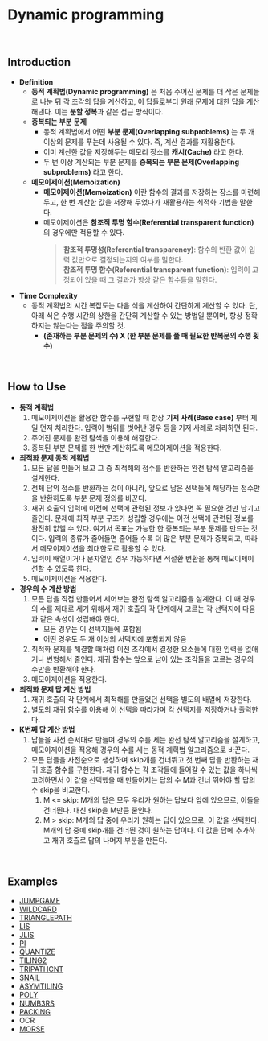 # Dynamic programming

<br>

## Introduction
- **Definition**
  - **동적 계획법(Dynamic programming)** 은 처음 주어진 문제를 더 작은 문제들로 나눈 뒤 각 조각의 답을 계산하고, 이 답들로부터 원래 문제에 대한 답을 계산해낸다. 이는 **분할 정복**과 같은 접근 방식이다.
  - **중복되는 부분 문제**
    - 동적 계획법에서 어떤 **부분 문제(Overlapping subproblems)** 는 두 개 이상의 문제를 푸는데 사용될 수 있다. 즉, 계산 결과를 재활용한다.
    - 이미 계산한 값을 저장해두는 메모리 장소를 **캐시(Cache)** 라고 한다.
    - 두 번 이상 계산되는 부분 문제를 **중복되는 부분 문제(Overlapping subproblems)** 라고 한다.
  - **메모이제이션(Memoization)**
    - **메모이제이션(Memoization)** 이란 함수의 결과를 저장하는 장소를 마련해 두고, 한 번 계산한 값을 저장해 두었다가 재활용하는 최적화 기법을 말한다.
    - 메모이제이션은 **참조적 투명 함수(Referential transparent function)** 의 경우에만 적용할 수 있다.
      > **참조적 투명성(Referential transparency)**: 함수의 반환 값이 입력 값만으로 결정되는지의 여부를 말한다.  
      > **참조적 투명 함수(Referential transparent function)**: 입력이 고정되어 있을 때 그 결과가 항상 같은 함수들을 말한다.
- **Time Complexity**
  - 동적 계획법의 시간 복잡도는 다음 식을 계산하여 간단하게 계산할 수 있다. 단, 아래 식은 수행 시간의 상한을 간단히 계산할 수 있는 방법일 뿐이며, 항상 정확하지는 않는다는 점을 주의할 것.
    - **(존재하는 부분 문제의 수) X (한 부분 문제를 풀 때 필요한 반복문의 수행 횟수)**

<br>

## How to Use
- **동적 계획법**
  1. 메모이제이션을 활용한 함수를 구현할 때 항상 **기저 사례(Base case)** 부터 제일 먼저 처리한다. 입력이 범위를 벗어난 경우 등을 기저 사례로 처리하면 된다.
  2. 주어진 문제를 완전 탐색을 이용해 해결한다.
  3. 중복된 부분 문제를 한 번만 계산하도록 메모이제이션을 적용한다.
- **최적화 문제 동적 계획법**
  1. 모든 답을 만들어 보고 그 중 최적해의 점수를 반환하는 완전 탐색 알고리즘을 설계한다.
  2. 전체 답의 점수를 반환하는 것이 아니라, 앞으로 남은 선택들에 해당하는 점수만을 반환하도록 부분 문제 정의를 바꾼다.
  3. 재귀 호출의 입력에 이전에 선택에 관련된 정보가 있다면 꼭 필요한 것만 남기고 줄인다. 문제에 최적 부분 구조가 성립할 경우에는 이전 선택에 관련된 정보를 완전히 없앨 수 있다. 여기서 목표는 가능한 한 중복되는 부분 문제를 만드는 것이다. 입력의 종류가 줄어들면 줄어들 수록 더 많은 부분 문제가 중복되고, 따라서 메모이제이션을 최대한도로 활용할 수 있다.
  4. 입력이 배열이거나 문자열인 경우 가능하다면 적절환 변환을 통해 메모이제이션할 수 있도록 한다.
  5. 메모이제이션을 적용한다.
- **경우의 수 계산 방법**
  1. 모든 답을 직접 만들어서 세어보는 완전 탐색 알고리즘을 설계한다. 이 때 경우의 수를 제대로 세기 위해서 재귀 호출의 각 단계에서 고르는 각 선택지에 다음과 같은 속성이 성립해야 한다.
      - 모든 경우는 이 선택지들에 포함됨
      - 어떤 경우도 두 개 이상의 서택지에 포함되지 않음
  2. 최적화 문제를 해결할 때처럼 이전 조각에서 결정한 요소들에 대한 입력을 없애거나 변형해서 줄인다. 재귀 함수는 앞으로 남아 있는 조각들을 고르는 경우의 수만을 반환해야 한다.
  3. 메모이제이션을 적용한다.
- **최적화 문제 답 계산 방법**
  1. 재귀 호출의 각 단계에서 최적해를 만들었던 선택을 별도의 배열에 저장한다.
  2. 별도의 재귀 함수를 이용해 이 선택을 따라가며 각 선택지를 저장하거나 출력한다.
- **K번째 답 계산 방법**
  1. 답들을 사전 순서대로 만들며 경우의 수를 세는 완전 탐색 알고리즘을 설계하고, 메모이제이션을 적용해 경우의 수를 세는 동적 계획법 알고리즘으로 바꾼다.
  2. 모든 답들을 사전순으로 생성하며 skip개를 건너뛰고 첫 번째 답을 반환하는 재귀 호출 함수를 구현한다. 재귀 함수는 각 조각들에 들어갈 수 있는 값을 하나씩 고려하면서 이 값을 선택했을 때 만들어지는 답의 수 M과 건너 뛰어야 할 답의 수 skip을 비교한다.
     1. M <= skip: M개의 답은 모두 우리가 원하는 답보다 앞에 있으므로, 이들을 건너뛴다. 대신 skip을 M만큼 줄인다.
     2. M > skip: M개의 답 중에 우리가 원하는 답이 있으므로, 이 값을 선택한다. M개의 답 중에 skip개를 건너띈 것이 원하는 답이다. 이 값을 답에 추가하고 재귀 호출로 답의 나머지 부분을 만든다.
<br>

## Examples
- [JUMPGAME](https://github.com/HyunJinNo/Algorithm/blob/main/Dynamic%20programming/JUMPGAME.md)
- [WILDCARD](https://github.com/HyunJinNo/Algorithm/blob/main/Dynamic%20programming/WILDCARD.md)
- [TRIANGLEPATH](https://github.com/HyunJinNo/Algorithm/blob/main/Dynamic%20programming/TRIANGLEPATH.md)
- [LIS](https://github.com/HyunJinNo/Algorithm/blob/main/Dynamic%20programming/LIS.md)
- [JLIS](https://github.com/HyunJinNo/Algorithm/blob/main/Dynamic%20programming/JLIS.md)
- [PI](https://github.com/HyunJinNo/Algorithm/blob/main/Dynamic%20programming/PI.md)
- [QUANTIZE](https://github.com/HyunJinNo/Algorithm/blob/main/Dynamic%20programming/QUANTIZE.md)
- [TILING2](https://github.com/HyunJinNo/Algorithm/blob/main/Dynamic%20programming/TILING2.md)
- [TRIPATHCNT](https://github.com/HyunJinNo/Algorithm/blob/main/Dynamic%20programming/TRIPATHCNT.md)
- [SNAIL](https://github.com/HyunJinNo/Algorithm/blob/main/Dynamic%20programming/SNAIL.md)
- [ASYMTILING](https://github.com/HyunJinNo/Algorithm/blob/main/Dynamic%20programming/ASYMTILING.md)
- [POLY](https://github.com/HyunJinNo/Algorithm/blob/main/Dynamic%20programming/POLY.md)
- [NUMB3RS](https://github.com/HyunJinNo/Algorithm/blob/main/Dynamic%20programming/NUMB3RS.md)
- [PACKING](https://github.com/HyunJinNo/Algorithm/blob/main/Dynamic%20programming/PACKING.md)
- OCR
- [MORSE](https://github.com/HyunJinNo/Algorithm/blob/main/Dynamic%20programming/MORSE.md)
